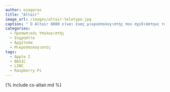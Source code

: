 ```yaml
---
author: ozagoras
title: "Altair"
image_url: /images/altair-teletype.jpg
caption: " Ο Altair 8800 είναι ένας μικροϋπολογιστής που σχεδιάστηκε το 1974 από τη MITS και βασίζεται στον επεξεργαστή Intel 8080. Το ενδιαφέρον αυξήθηκε γρήγορα αφού εμφανίστηκε στο εξώφυλλο του τεύχους Ιανουαρίου 1975 του Popular Electronics και πουλήθηκε μέσω ταχυδρομικής παραγγελίας μέσω διαφημίσεων εκεί, στο Radio-Electronics και σε άλλα περιοδικά χομπίστας.Σύμφωνα με τον πρωτοπόρο των προσωπικών υπολογιστών Harry Garland, το Altair 8800 ήταν το προϊόν που επηρέασε την επανάσταση των μικροϋπολογιστών της δεκαετίας του 1970. Ήταν ο πρώτος εμπορικά επιτυχημένος προσωπικός υπολογιστής. Ο δίαυλος υπολογιστή που σχεδιάστηκε για το Altair επρόκειτο να γίνει de facto πρότυπο με τη μορφή του διαύλου S-100 και η πρώτη γλώσσα προγραμματισμού για το μηχάνημα ήταν το ιδρυτικό προϊόν της Microsoft, το Altair BASIC." 
categories:
  - Προσωπικός Υπολογιστής
  - Ευχρηστία
  - Αρχέτυπα
  - Μικροϋπολογιστές
tags:
  - Apple I
  - BASIC
  - LINC
  - Raspberry Pi
---
```


{% include cs-altair.md %}